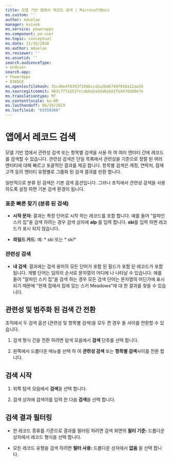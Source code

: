 ```yaml
---
title: 모델 기반 앱에서 레코드 검색 | MicrosoftDocs
ms.custom: ''
author: mduelae
manager: kvivek
ms.service: powerapps
ms.component: pa-user
ms.topic: conceptual
ms.date: 11/16/2018
ms.author: mduelae
ms.reviewer: ''
ms.assetid: ''
search.audienceType:
- enduser
search.app:
- PowerApps
- D365CE
ms.openlocfilehash: 35cd4e4f0393f28d6cca5a2bd67497018a12ae26
ms.sourcegitcommit: 483c777a1537ccab6a2a2da6a5d1fe4470dd0e7e
ms.translationtype: MT
ms.contentlocale: ko-KR
ms.lasthandoff: 06/19/2019
ms.locfileid: "61559360"
---
```

# <a name="search-for-records-in-an-app"></a>앱에서 레코드 검색

모델 기반 앱에서 관련성 검색 또는 항목별 검색을 사용 하 여 여러 엔터티 간에 레코드를 검색할 수 있습니다. 관련성 검색은 단일 목록에서 관련성을 기준으로 정렬 된 여러 엔터티에 대해 빠르고 포괄적인 결과를 제공 합니다. 항목별 검색은 계정, 연락처, 잠재 고객 등의 엔터티 유형별로 그룹화 된 검색 결과를 반환 합니다.

일반적으로 분류 된 검색은 기본 검색 옵션입니다. 그러나 조직에서 관련성 검색을 사용 하도록 설정 하면 기본 검색 환경이 됩니다.   
  
### <a name="normal-quick-find-categorized-search"></a>표준 빠른 찾기 (분류 된 검색) 
  
- **시작 문자**: 결과는 특정 단어로 시작 하는 레코드를 포함 합니다. 예를 들어 "알파인 스키 집"을 검색 하려는 경우 검색 상자에 **alp** 를 입력 합니다. **ski**를 입력 하면 레코드가 표시 되지 않습니다.  
  
- **와일드 카드**: 예: * ski 또는 * ski\*  
  
### <a name="relevance-search"></a>관련성 검색
  
- **내 검색**: 결과에는 검색 용어의 모든 단어가 포함 된 필드가 포함 된 레코드가 포함 됩니다.  개별 단어는 임의의 순서로 문자열의 어디에 나 나타날 수 있습니다.  예를 들어 "알파인 스키 집"을 검색 하는 경우 모든 검색 단어는 문자열의 어딘가에 표시 되기 때문에 "현재 집에서 집에 있는 스키 Meadows"에 대 한 결과를 찾을 수 있습니다.  

## <a name="switch-between-relevance-and-categorized-search"></a>관련성 및 범주화 된 검색 간 전환

조직에서 두 검색 옵션 (관련성 및 항목별 검색)을 모두 켠 경우 둘 사이를 전환할 수 있습니다.

1. 검색 형식 간을 전환 하려면 탐색 모음에서 **검색** 단추를 선택 합니다.

2. 왼쪽에서 드롭다운 메뉴를 선택 하 여 **관련성 검색** 또는 **항목별 검색**사이를 전환 합니다.

## <a name="start-a-search"></a>검색 시작  
  
1.  위쪽 탐색 모음에서 **검색**을 선택 합니다.  
  
2.  검색 상자에 검색어를 입력 한 다음 **검색**을 선택 합니다.  
  
## <a name="filter-search-results"></a>검색 결과 필터링  
  
-   한 레코드 종류를 기준으로 결과를 필터링 하려면 검색 화면의 **필터 기준:** 드롭다운 상자에서 레코드 형식을 선택 합니다.  
  
-   모든 레코드 유형을 검색 하려면 **필터 사용:** 드롭다운 상자에서 **없음** 을 선택 합니다.  
  
 
